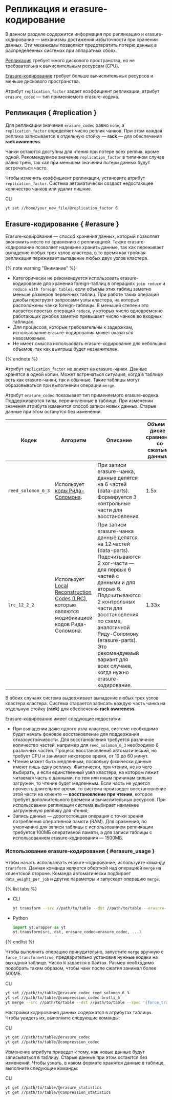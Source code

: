 # Репликация и erasure-кодирование

В данном разделе содержится информация про репликацию и erasure-кодирование — механизмы достижения избыточности при хранении данных. Эти механизмы позволяют предотвратить потерю данных в распределенных системах при аппаратных сбоях. 

[Репликация](https://ru.wikipedia.org/wiki/Репликация_(вычислительная_техника)) требует много дискового пространства, но не требовательна к вычислительным ресурсам (CPU). 

[Erasure-кодирование](https://en.wikipedia.org/wiki/Erasure_code) требует больше вычислительных ресурсов и меньше дискового пространства. 

Атрибут `replication_factor` задает коэффициент репликации, атрибут `erasure_codec` — тип применяемого erasure-кодека. 

## Репликация { #replication }

Для репликации значение `erasure_codec` равно `none`, а `replication_factor` определяет число реплик чанков. При этом каждая реплика записывается в отдельную стойку — **rack** — для обеспечения **rack awareness**. 

Чанки остаются доступны для чтения при потере всех реплик, кроме одной. Рекомендуемое значение `replication_factor` в типичном случае равно трём, так как при меньшем значении потери данных будут встречаться часто.

Чтобы изменить коэффициент репликации, установите атрибут `replication_factor`. Система автоматически создаст недостающее количество чанков или удалит лишние.

CLI
```bash
yt set //home/your_new_file/@replication_factor 6
```

## Erasure-кодирование { #erasure }

Erasure-кодирование — способ хранения данных, который позволяет экономить место по сравнению с репликацией. Также erasure-кодирование позволяет надежнее хранить данные, так как переживает выпадение любых трех узлов кластера, в то время как тройная репликация переживает выпадение любых двух узлов кластера.

{% note warning "Внимание" %}

- Категорически не рекомендуется использовать erasure-кодирование для хранения foreign-таблиц в операциях `join reduce` и `reduce with foreign tables`, если объемы этих таблиц заметно меньше размеров первичных таблиц. При работе таких операций джобы перегрузят запросами узлы кластера, на которых расположены чанки foreign-таблицы. В меньшей степени это касается простых операций `reduce`, у которых число одновременно работающих джобов заметно превышает число чанков во входных таблицах.
- Для процессов, которые требовательны к задержкам, использование erasure-кодирования может оказаться невозможным.
- Не имеет смысла использовать erasure-кодирование для небольших объемов, так как выигрыш будет незначителен.

{% endnote %}

Атрибут `replication_factor` не влияет на erasure-чанки. Данные хранятся в одной копии. 
Может встречаться ситуация, когда в таблице есть как erasure-чанки, так и обычные. Такие таблицы могут образовываться при выполнении операции `merge`. 

Атрибут `erasure_codec` показывает тип применяемого erasure-кодека. Поддерживаются типы, перечисленные в таблице.
При изменении значения атрибута изменится способ записи новых данных. Старые данные при этом останутся без изменений. 


| Кодек | Алгоритм | Описание | Объем на диске в сравнении со сжатыми данными | Стоимость восстановления |
|-------|----------|----------|------------------------|--------------------------|
| `reed_solomon_6_3` | Использует [коды Рида-Соломона](https://ru.wikipedia.org/wiki/Код_Рида_—_Соломона). |  При записи erasure-чанка, данные делятся на 6 частей (data-parts). Формируется 3 контрольные части для восстановления. | 1.5x | Стоимость восстановления высока по затратам CPU и по времени. |
| `lrc_12_2_2` | Использует [Local Reconstruction Codes (LRC)](https://www.microsoft.com/en-us/research/publication/erasure-coding-in-windows-azure-storage/?from=http%3A%2F%2Fresearch.microsoft.com%2Fpubs%2F179583%2Flrc12-cheng%2520webpage.pdf), которые являются модификацией кодов Рида-Соломона. | При записи erasure-чанка данные делятся на 12 частей (data-parts). Подсчитываются 2 xor-части — для первых 6 частей с данными и для вторых 6. Подсчитываются 2 контрольных части для восстановления по схеме, аналогичной Риду-Соломону (erasure-parts). Это рекомендуемый вариант для всех случаев, когда нужно erasure-кодирование. | 1.33x | Стоимость восстановления умеренная по затратам на CPU и по времени. |

В обоих случаях система выдерживает выпадение любых трех узлов кластера кластера.
Система старается записать каждую часть чанка на отдельную стойку (**rack**) для обеспечения **rack awareness**.

Erasure-кодирование имеет следующие недостатки:

- При выпадении даже одного узла кластера, системе необходимо будет начать фоновое восстановление для поддержания отказоустойчивости. Для восстановления требуется различное количество частей, например для `reed_solomon_6_3` необходимо 6 различных частей. Процесс восстановления автоматический, но требует CPU и занимает некоторое время, от 10 до 60 минут.
- Чтение может быть медленным, поскольку физически данные имеют лишь одну реплику. Фактически, при чтении, не из чего выбирать, и если единственный узел кластера, на котором лежит читаемая часть с данными, по тем или иным причинам сильно загружен, то чтение будет медленным. Если часть не удается прочесть длительное время, то система произведет восстановление этой части на клиенте — **восстановление при чтении**, которое требует дополнительного времени и вычислительных ресурсов. При использовании репликации система выбирает наименее загруженную реплику для чтения;
- Запись данных — дорогостоящая операция с точки зрения потребления оперативной памяти (RAM). Для сравнения, по умолчанию для записи таблицы с использованием репликации требуется 100МБ оперативной памяти, а для записи таблицы с использованием erasure-кодирования — 1500МБ.

### Использование erasure-кодирования { #erasure_usage }

Чтобы начать использовать erasure-кодирование, используйте команду `transform`.
Данная команда является оберткой над операцией `merge` на клиентской стороне. Команда автоматически подбирает `data_weight_per_job` и другие параметры и запускает операцию `merge`.

{% list tabs %}

- CLI
    ```bash
    yt transform --src //path/to/table --dst //path/to/table --erasure-codec reed_solomon_6_3 --compression-codec brotli_6
    ```

- Python
    ```python
    import yt.wrapper as yt
    yt.transform(src, dst, erasure_codec=erasure_codec, ...)
    ```

{% endlist %}

Чтобы выполнить операцию принудительно, запустите `merge` вручную с `force_transform=%true`, предварительно установив нужные кодеки на выходной таблице.
Число `N` задается в байтах. Размер необходимо подобрать таким образом, чтобы чанк после сжатия занимал более 500МБ.

CLI
```bash
yt set //path/to/table/@erasure_codec reed_solomon_6_3
yt set //path/to/table/@compression_codec brotli_6
yt merge --src //path/to/table --dst //path/to/table --spec '{force_transform = %true;data_weight_per_job=N}
```

Настройки кодирования данных содержатся в атрибутах таблицы. Чтобы увидеть их, выполните следующие команды:

CLI
```bash
yt get //path/to/table/@erasure_codec
yt get //path/to/table/@compression_codec
```

Изменение атрибута приведет к тому, как новые данные будут записываться в таблицу. Старые данные при этом остаются без изменений. Чтобы узнать, в каком формате хранятся данные в таблице, выполните следующие команды:

CLI
```bash
yt get //path/to/table/@erasure_statistics
yt get //path/to/table/@compression_statistics
```
